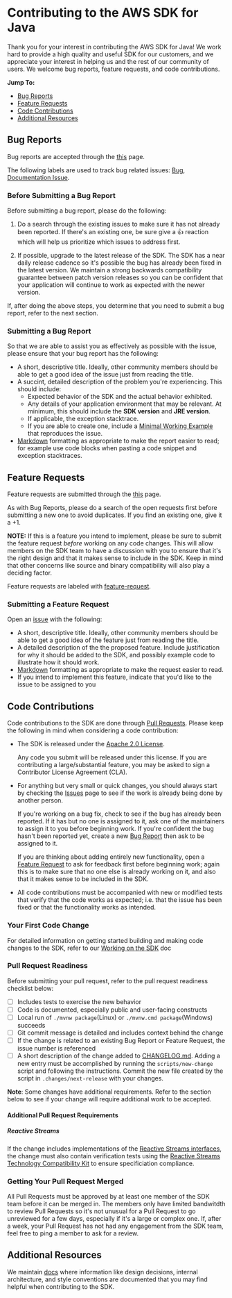 # Contributing to the AWS SDK for Java
Thank you for your interest in contributing the AWS SDK for Java! We work hard
to provide a high quality and useful SDK for our customers, and we appreciate
your interest in helping us and the rest of our community of users. We welcome
bug reports, feature requests, and code contributions.

__Jump To:__
* [Bug Reports](#bug-reports)
* [Feature Requests](#feature-requests)
* [Code Contributions](#code-contributions)
* [Additional Resources](#additional-resources)

## Bug Reports
Bug reports are accepted through the [this][bug-report] page.

The following labels are used to track bug related issues: [Bug][label-bug],
[Documentation Issue][label-doc-issue].

### Before Submitting a Bug Report
Before submitting a bug report, please do the following:

1. Do a search through the existing issues to make sure it has not already been
   reported. If there's an existing one, be sure give a 👍 reaction which will
   help us prioritize which issues to address first.

2. If possible, upgrade to the latest release of the SDK. The SDK has a near
   daily release cadence so it's possible the bug has already been fixed in the
   latest version. We maintain a strong backwards compatibility guarantee
   between patch version releases so you can be confident that your application
   will continue to work as expected with the newer version.

If, after doing the above steps, you determine that you need to submit a bug
report, refer to the next section.

### Submitting a Bug Report
So that we are able to assist you as effectively as possible with the issue, 
please ensure that your bug report has the following:

* A short, descriptive title. Ideally, other community members should be able
  to get a good idea of the issue just from reading the title.
* A succint, detailed description of the problem you're experiencing. This
  should include:
  * Expected behavior of the SDK and the actual behavior exhibited.
  * Any details of your application environment that may be relevant. At
    minimum, this should include the __SDK version__ and __JRE version__.
  * If applicable, the exception stacktrace.
  * If you are able to create one, include a [Minimal Working Example][mwe]
    that reproduces the issue.
* [Markdown][markdown] formatting as appropriate to make the report easier to
  read; for example use code blocks when pasting a code snippet and exception
  stacktraces.

## Feature Requests
Feature requests are submitted through the [this][feature-request] page.

As with Bug Reports, please do a search of the open requests first before
submitting a new one to avoid duplicates. If you find an existing one, give it
a +1.

__NOTE:__ If this is a feature you intend to implement, please be sure to
submit the feature request *before* working on any code changes. This will
allow members on the SDK team to have a discussion with you to ensure that it's
the right design and that it makes sense to include in the SDK. Keep in mind
that other concerns like source and binary compatibility will also play a
deciding factor.

Feature requests are labeled with [feature-request][label-feature-request].

### Submitting a Feature Request
Open an [issue][issues] with the following:

* A short, descriptive title. Ideally, other community members should be able
  to get a good idea of the feature just from reading the title.
* A detailed description of the the proposed feature. Include justification for
  why it should be added to the SDK, and possibly example code to illustrate
  how it should work.
* [Markdown][markdown] formatting as appropriate to make the request easier to
  read.
* If you intend to implement this feature, indicate that you'd like to the
  issue to be assigned to you

## Code Contributions
Code contributions to the SDK are done through [Pull Requests][pull-requests].
Please keep the following in mind when considering a code contribution:

* The SDK is released under the [Apache 2.0 License][license].

   Any code you submit will be released under this license. If you are
   contributing a large/substantial feature, you may be asked to sign a
   Contributor License Agreement (CLA).
* For anything but very small or quick changes, you should always start by
  checking the [Issues][issues] page to see if the work is already being done
  by another person.

  If you're working on a bug fix, check to see if the bug has already been
  reported. If it has but no one is assigned to it, ask one of the maintainers
  to assign it to you before beginning work.  If you're confident the bug
  hasn't been reported yet, create a new [Bug Report](#bug-reports) then ask to
  be assigned to it.

  If you are thinking about adding entirely new functionality, open a [Feature
  Request](#feature-requests) to ask for feedback first before beginning work;
  again this is to make sure that no one else is already working on it, and
  also that it makes sense to be included in the SDK.
* All code contributions must be accompanied with new or modified tests that
  verify that the code works as expected; i.e. that the issue has been fixed or
  that the functionality works as intended.

### Your First Code Change
For detailed information on getting started building and making code changes to
the SDK, refer to our [Working on the SDK](./docs/GettingStarted.md) doc

### Pull Request Readiness
Before submitting your pull request, refer to the pull request readiness
checklist below:

* [ ] Includes tests to exercise the new behavior
* [ ] Code is documented, especially public and user-facing constructs
* [ ] Local run of `./mvnw package`(Linux) or `./mvnw.cmd package`(Windows) succeeds
* [ ] Git commit message is detailed and includes context behind the change
* [ ] If the change is related to an existing Bug Report or Feature Request,
  the issue number is referenced
* [ ] A short description of the change added to
  [CHANGELOG.md](./CHANGELOG.md). Adding a new entry must be accomplished by
  running the `scripts/new-change` script and following the instructions.
  Commit the new file created by the script in `.changes/next-release` with
  your changes.

__Note__: Some changes have additional requirements. Refer to the section below
to see if your change will require additional work to be accepted.

#### Additional Pull Request Requirements
##### Reactive Streams
If the change includes implementations of the [Reactive Streams
interfaces](https://github.com/reactive-streams/reactive-streams-jvm), the
change must also contain verification tests using the [Reactive Streams
Technology Compatibility
Kit](https://github.com/reactive-streams/reactive-streams-jvm/tree/master/tck)
to ensure specificiation compliance.

### Getting Your Pull Request Merged
All Pull Requests must be approved by at least one member of the SDK team
before it can be merged in. The members only have limited bandwitdth to review
Pull Requests so it's not unusual for a Pull Request to go unreviewed for a few
days, especially if it's a large or complex one. If, after a week, your Pull
Request has not had any engagement from the SDK team, feel free to ping a
member to ask for a review.

## Additional Resources
We maintain [docs](docs/README.md) where information like design decisions, internal
architecture, and style conventions are documented that you may find helpful
when contributing to the SDK.


[license]: ./LICENSE.txt
[mwe]: https://en.wikipedia.org/wiki/Minimal_Working_Example
[markdown]: https://guides.github.com/features/mastering-markdown/
[issues]: https://github.com/aws/aws-sdk-java-v2/issues
[pull-requests]: https://github.com/aws/aws-sdk-java-v2/pulls
[label-bug]: https://github.com/aws/aws-sdk-java-v2/labels/bug
[label-doc-issue]: https://github.com/aws/aws-sdk-java-v2/labels/documentation
[label-feature-request]: https://github.com/aws/aws-sdk-java-v2/labels/feature-request
[git-rewriting-history]: https://git-scm.com/book/en/v2/Git-Tools-Rewriting-History
[bug-report]: https://github.com/aws/aws-sdk-java-v2/issues/new?assignees=&labels=bug%2Cneeds-triage&template=bug-report.yml&title=%28short+issue+description%29
[feature-request]: https://github.com/aws/aws-sdk-java-v2/issues/new?assignees=&labels=feature-request%2Cneeds-triage&template=feature-request.yml&title=%28short+issue+description%29
